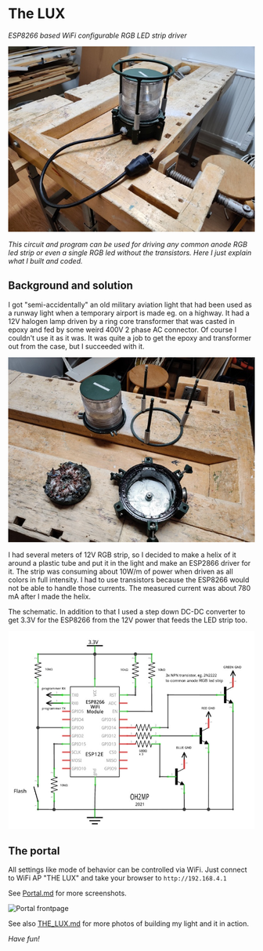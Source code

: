 # The LUX

_ESP8266 based WiFi configurable RGB LED strip driver_

![MIL light](img/20210327_200258.jpg)

_This circuit and program can be used for driving any common anode RGB led strip or even a single RGB led
without the transistors. Here I just explain what I built and coded._

## Background and solution

I got "semi-accidentally" an old military aviation light that had been used as a runway light when a temporary 
airport is made eg. on a highway. It had a 12V halogen lamp driven by a ring core transformer that was casted 
in epoxy and fed by some weird 400V 2 phase AC connector. Of course I couldn't use it as it was. It was 
quite a job to get the epoxy and transformer out from the case, but I succeeded with it.

![The light unassebled](img/20210320_230801.jpg)

I had several meters of 12V RGB strip, so I decided to make a helix of it around a plastic tube and 
put it in the light and make an ESP2866 driver for it. The strip was consuming about 10W/m of power when
driven as all colors in full intensity. I had to use transistors because the ESP8266 would not be able
to handle those currents. The measured current was about 780 mA after I made the helix.

The schematic. In addition to that I used a step down DC-DC converter to get 3.3V for the ESP8266 from the 12V
power that feeds the LED strip too.

![The schematic](img/the_lux_schema.jpg)

## The portal

All settings like mode of behavior can be controlled via WiFi. Just connect to WiFi AP "THE LUX" and
take your browser to `http://192.168.4.1`

See [Portal.md](Portal.md) for more screenshots.

![Portal frontpage](ui/ui/20210327_170023.jpg)

See also [THE_LUX.md](THE_LUX.md) for more photos of building my light and it in action.

_Have fun!_

